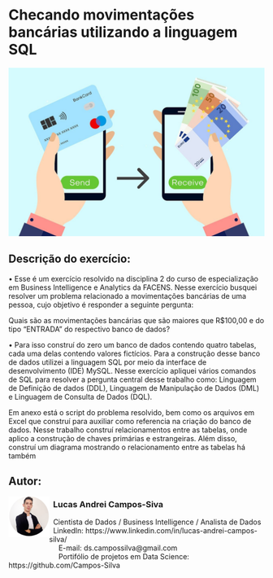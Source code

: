 # Checando movimentações bancárias utilizando a linguagem SQL

![Alt ou título da imagem](https://raw.githubusercontent.com/Campos-Silva/sql_movimentacoes_bancarias/main/capa.jpg)

## Descrição do exercício:

•	Esse é um exercício resolvido na disciplina 2 do curso de especialização em Business Intelligence e Analytics da FACENS. Nesse exercício busquei resolver um problema relacionado a movimentações bancárias de uma pessoa, cujo objetivo é responder a seguinte pergunta:

Quais são as movimentações bancárias que são maiores que R$100,00 e do tipo “ENTRADA” do respectivo banco de dados?

•	Para isso construí do zero um banco de dados contendo quatro tabelas, cada uma delas contendo valores fictícios. Para a construção desse banco de dados utilizei a linguagem SQL por meio da interface de desenvolvimento (IDE) MySQL. Nesse exercício apliquei vários comandos de SQL para resolver a pergunta central desse trabalho como: Linguagem de Definição de dados (DDL), Linguagem de Manipulação de Dados (DML) e Linguagem de Consulta de Dados (DQL).

Em anexo está o script do problema resolvido, bem como os arquivos em Excel que construí para auxiliar como referencia na criação do banco de dados. Nesse trabalho construí relacionamentos entre as tabelas, onde aplico a construção de chaves primárias e estrangeiras. Além disso, construí um diagrama mostrando o relacionamento entre as tabelas há também 


## Autor:

<img  src="https://raw.githubusercontent.com/Campos-Silva/Campos-Silva/main/perfil_lucas_andrei_campos_silva.png" width="80" alt="cognitiveclass.ai logo" align="left" /> 

### &nbsp;&nbsp;Lucas Andrei Campos-Siva

<p>
&nbsp;&nbsp;Cientista de Dados / Business Intelligence / Analista de Dados<br/>
&nbsp;&nbsp;LinkedIn: https://www.linkedin.com/in/lucas-andrei-campos-silva/<br/>
&nbsp;&nbsp;&nbsp;&nbsp;&nbsp;&nbsp;&nbsp;&nbsp;&nbsp;&nbsp;&nbsp;&nbsp;&nbsp;&nbsp;&nbsp;&nbsp;&nbsp;&nbsp;&nbsp;&nbsp;&nbsp;&nbsp;&nbsp;&nbsp;&nbsp;E-mail: ds.campossilva@gmail.com<br/>
&nbsp;&nbsp;&nbsp;&nbsp;&nbsp;&nbsp;&nbsp;&nbsp;&nbsp;&nbsp;&nbsp;&nbsp;&nbsp;&nbsp;&nbsp;&nbsp;&nbsp;&nbsp;&nbsp;&nbsp;&nbsp;&nbsp;&nbsp;&nbsp;&nbsp;Portifólio de projetos em Data Science: https://github.com/Campos-Silva
</p>

